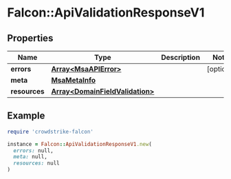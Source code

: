 # Falcon::ApiValidationResponseV1

## Properties

| Name | Type | Description | Notes |
| ---- | ---- | ----------- | ----- |
| **errors** | [**Array&lt;MsaAPIError&gt;**](MsaAPIError.md) |  | [optional] |
| **meta** | [**MsaMetaInfo**](MsaMetaInfo.md) |  |  |
| **resources** | [**Array&lt;DomainFieldValidation&gt;**](DomainFieldValidation.md) |  |  |

## Example

```ruby
require 'crowdstrike-falcon'

instance = Falcon::ApiValidationResponseV1.new(
  errors: null,
  meta: null,
  resources: null
)
```

